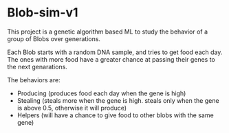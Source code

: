 # Blob-sim-v1
This project is a genetic algorithm based ML to study the behavior of a group of Blobs over generations.


Each Blob starts with a random DNA sample, and tries to get food each day.
The ones with more food have a greater chance at passing their genes to the next genarations.


The behaviors are:
  - Producing (produces food each day when the gene is high)
  - Stealing (steals more when the gene is high. steals only when the gene is above 0.5, otherwise it will produce)
  - Helpers (will have a chance to give food to other blobs with the same gene)
